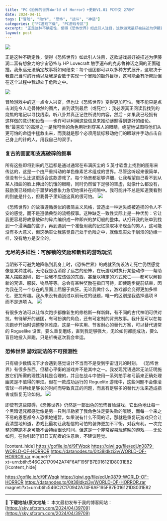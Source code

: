 ```yaml
---
title: "PC《恐怖的世界World of Horror》+更新V1.01 PC中文 278M"
date: 2024-04-11
tags: ["冒险", "动作", "恐怖", "战斗", "神话"]
categories: ["PC游戏下载", "PC游戏专区"]
excerpt: "正是这种不确定性，使得《恐怖世界》如此引人注目，这款游戏最好被描述为伊藤润二富有想象力的宇宙恐怖与 HP Lovecraft 触手遍布的克苏鲁神话之间的正面碰撞。我永远无法确定故事将如何结束：每个谜团都可以以多种方式展开，这取决于我自己当时的行动以及我是否敢于实现一个冒险的额外目标，这可能会有所帮助&hellip;"
layout: post
---
```


<img class="aligncenter" src="https://sky.sfcrom.com/wp-content/uploads/2024/04/20240411082235-7ee04.jpeg" />

正是这种不确定性，使得《恐怖世界》如此引人注目，这款游戏最好被描述为伊藤润二富有想象力的宇宙恐怖与 HP Lovecraft 触手遍布的克苏鲁神话之间的正面碰撞。我永远无法确定故事将如何结束：每个谜团都可以以多种方式展开，这取决于我自己当时的行动以及我是否敢于实现一个冒险的额外目标，这可能会有所帮助但在这个过程中我却处于危险之中。

<img src="https://sky.sfcrom.com/wp-content/uploads/2024/04/20240411082238-a958f.jpeg" />

<span>冒险游戏中的这一点令人兴奋，但也让《恐怖世界》变得更加可怕。我不能只是点击浏览令人毛骨悚然的图片，直到读到最后（或死亡）：我必须真正阅读我找到的烧焦的笔记以寻找线索，听八卦并真正记住所说的内容，然后 - 如果我已经拥有这样做的意识和设备——也许可以利用这些信息来推动谜题得到更好的结论。我“最喜欢”的高潮之一是我可怜的角色用针刺穿某人的眼睛，绝望地试图将他们从更可怕的命运中拯救出来，而我就是那个必须用鼠标移动他们的眼球并手动点击自己身上的针的人，用我自己的双手。</span>
<h3><span>复古的画面和支离破碎的叙事</span></h3>
<span>所有这些即将到来的厄运都是通过通常在布满灰尘的 5 英寸软盘上找到的图形来传达的，这是一个由严重抖动的单色像素艺术组成的世界。尽管这听起来很简单，但没有什么比这更适合这款游戏了。每个场景都足够详细，让我希望自己看不到从某人扭曲的脸上伸出的饥饿的眼睛，同时仍然留下足够的空虚，就像什么都没有，鼓励我已经倾向于噩梦的想象力急切地填补在间隙中。我可能并不总是知道我看到的到底是什么，但我骨子里知道这真的很可怕。</span>

<img src="https://sky.sfcrom.com/wp-content/uploads/2024/04/20240411082240-b8ad9.jpeg" />

<span>《恐怖世界》的故事遵循类似的极简主义风格，营造出一种迷失或被追捕的令人不安的感觉，而不是遵循典型的流畅叙事。这种缺乏一致性实际上是一种优势：它让我更容易将故意破碎的碎片编织成一种即兴的梦幻般的整体。从打开我的账单到找到一个浸满血的盒子，再到遇到一个准备用我的记忆换取冰冷现金的男人，这可能没有多大意义，但这确实让我感觉自己处于危险之中，就像现实处于崩溃的边缘一样，没有地方是安全的。</span>
<h3><span>无尽的多样性：可解锁的奖励和新鲜的游戏玩法</span></h3>
<span>当阴影不可避免地降临到我身上时，《恐怖世界》的成就系统设法让死亡仍然感觉像是某种胜利。无论我是否消除了远古的恐怖，在玩游戏时执行某些动作——帮助某人摆脱困境，戳一些我不应该做的东西，甚至以特定的方式死亡——都可以解锁新的咒语、服装、物品等等。总会有某种奖励在指日可待，即使跑步提前结束，因为我在另一个存在的层面上屈服于疯狂。无论我做什么，游戏都会变得更加多样化、更加有趣。我从来没有遇到过以前玩过的谜题，唯一的区别是我选择选项 B 而不是选项 A。</span>

<img src="https://sky.sfcrom.com/wp-content/uploads/2024/04/20240411082242-e215f.jpeg" />

<span>有很多方法可以让每次跑步都像新生的修格斯一样新鲜，有不同的古代神明可供对抗，有待解开的谜团，有可扮演的角色，还有可定制的背景故事。我什至可以在每次跑步开始时调整整体难度。这是一种实用、节省耐心的替代方案，可以替代通常的 Roguelike 设置，要么重复磨练，直到我足够强大，无论如何都能成功，要么盲目地投入奔跑，只是祈祷这次我会幸运。</span>
<h3><span>恐怖世界 游戏玩法的不可预测性</span></h3>
<span>只有极少数情况下才会遇到感觉设计不当而不是受到宇宙诅咒的时刻。 《恐怖世界》有很多东西，但精心平衡的游戏并不是其中之一。我发现咒语通常无法证明施放它们所需的理性消耗是合理的，并且在战斗中使用一系列拍手和弓箭来正确处理幽灵是不值得的麻烦。但在一款成功运行的 Roguelite 游戏中，这些问题不会像滚雪球一样持续足够长的时间而导致真正的问题，而且有足够多的替代方法来造成损害或恢复无论如何。</span>

<img src="https://sky.sfcrom.com/wp-content/uploads/2024/04/20240411082244-7cb8b.jpeg" />

即使有这些障碍，《恐怖世界》仍然是一部出色的恐怖冒险游戏，它出色地让每一个黑暗诅咒都感觉像是另一只利爪勒紧了我角色注定要失败的喉咙，而每一个来之不易的恩惠都令人恐惧地短暂。如果说有什么不同的话，那就是重复玩游戏只会让我清楚地知道，游戏比最初让我相信的可怕的装饰更加不平衡，对我有利。一次完整的奔跑本身可能不会持续很长时间，但这是一个非常容易玩整晚的游戏——无论如何，在你引起了旧日支配者的注意后，不建议睡觉。

[content_hide]
https://gofile.io/d/9FWqqk
https://qiwi.gg/file/edUn0879-WORLD-OF-HORROR
https://datanodes.to/0it38ldkzi3y/WORLD-OF-HORROR.rar
magnet:?xt=urn:btih:546C2C170942A74F6AF195FB7E016121D8031E82
[/content_hide]

<!--wechatfans start-->
https://gofile.io/d/9FWqqk
https://qiwi.gg/file/edUn0879-WORLD-OF-HORROR
https://datanodes.to/0it38ldkzi3y/WORLD-OF-HORROR.rar
magnet:?xt=urn:btih:546C2C170942A74F6AF195FB7E016121D8031E82
<!--wechatfans end-->

---
📖 **下载地址/原文地址：** 本文最初发布于我的博客网站：[https://sky.sfcrom.com/2024/04/39709](https://sky.sfcrom.com/2024/04/39709)
